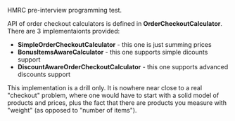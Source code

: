 HMRC pre-interview programming test.

API of order checkout calculators is defined in **OrderCheckoutCalculator**.
There are 3 implementaionts provided:
* **SimpleOrderCheckoutCalculator** - this one is just summing prices
* **BonusItemsAwareCalculator** - this one supports simple dicounts support
* **DiscountAwareOrderCheckoutCalculator** - this one supports advanced discounts support

This implementation is a drill only. It is nowhere near close to a real "checkout" problem, where one would
have to start with a solid model of products and prices, plus the fact that there are products you measure
with "weight" (as opposed to "number of items").
